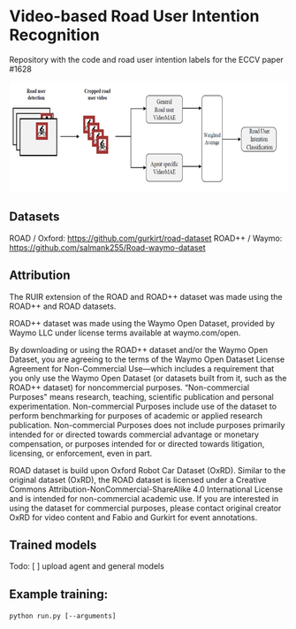 # Video-based Road User Intention Recognition 
Repository with the code and road user intention labels for the ECCV paper #1628

<img src="figs/ruir.png" style="height: 200px; width:800px;"/>

## Datasets
ROAD / Oxford: https://github.com/gurkirt/road-dataset
ROAD++ / Waymo: https://github.com/salmank255/Road-waymo-dataset

## Attribution
The RUIR extension of the ROAD and ROAD++ dataset was made using the ROAD++ and ROAD datasets.

ROAD++ dataset was made using the Waymo Open Dataset, provided by Waymo LLC under license terms available at waymo.com/open.

By downloading or using the ROAD++ dataset and/or the Waymo Open Dataset, you are agreeing to the terms of the Waymo Open Dataset License Agreement for Non-Commercial Use—which includes a requirement that you only use the Waymo Open Dataset (or datasets built from it, such as the ROAD++ dataset) for noncommercial purposes. “Non-commercial Purposes" means research, teaching, scientific publication and personal experimentation. Non-commercial Purposes include use of the dataset to perform benchmarking for purposes of academic or applied research publication. Non-commercial Purposes does not include purposes primarily intended for or directed towards commercial advantage or monetary compensation, or purposes intended for or directed towards litigation, licensing, or enforcement, even in part.

ROAD dataset is build upon Oxford Robot Car Dataset (OxRD). Similar to the original dataset (OxRD), the ROAD dataset is licensed under a Creative Commons Attribution-NonCommercial-ShareAlike 4.0 International License and is intended for non-commercial academic use. If you are interested in using the dataset for commercial purposes, please contact original creator OxRD for video content and Fabio and Gurkirt for event annotations.

## Trained models
Todo:
[ ] upload agent and general models

## Example training:
`python run.py [--arguments]` 
